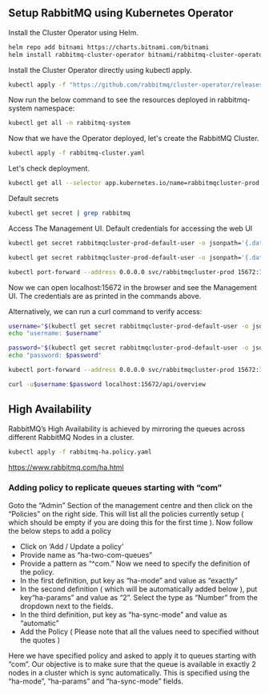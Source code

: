 ## Setup RabbitMQ using Kubernetes Operator


Install the Cluster Operator using Helm.
```sh
helm repo add bitnami https://charts.bitnami.com/bitnami
helm install rabbitmq-cluster-operator bitnami/rabbitmq-cluster-operator -n rabbitmq-system --create-namespace
```

Install the Cluster Operator directly using kubectl apply.
```sh
kubectl apply -f "https://github.com/rabbitmq/cluster-operator/releases/latest/download/cluster-operator.yml"
```

Now run the below command to see the resources deployed in rabbitmq-system namespace:
```sh
kubectl get all -n rabbitmq-system
```

Now that we have the Operator deployed, let's create the RabbitMQ Cluster.
```sh
kubectl apply -f rabbitmq-cluster.yaml
```

Let's check deployment.
```sh
kubectl get all --selector app.kubernetes.io/name=rabbitmqcluster-prod
```

Default secrets
```sh
kubectl get secret | grep rabbitmq
```

Access The Management UI. Default credentials for accessing the web UI
```sh
kubectl get secret rabbitmqcluster-prod-default-user -o jsonpath='{.data.username}' | base64 --decode

kubectl get secret rabbitmqcluster-prod-default-user -o jsonpath='{.data.password}' | base64 --decode

kubectl port-forward --address 0.0.0.0 svc/rabbitmqcluster-prod 15672:15672
```

Now we can open localhost:15672 in the browser and see the Management UI. The credentials are as printed in the commands above.

Alternatively, we can run a curl command to verify access:
```sh
username="$(kubectl get secret rabbitmqcluster-prod-default-user -o jsonpath='{.data.username}' | base64 --decode)"
echo "username: $username"

password="$(kubectl get secret rabbitmqcluster-prod-default-user -o jsonpath='{.data.password}' | base64 --decode)"
echo "password: $password"

kubectl port-forward --address 0.0.0.0 svc/rabbitmqcluster-prod 15672:15672

curl -u$username:$password localhost:15672/api/overview
```

## High Availability
RabbitMQ’s High Availability is achieved by mirroring the queues across different RabbitMQ Nodes in a cluster.


```sh
kubectl apply -f rabbitmq-ha.policy.yaml
```

<a href="https://www.rabbitmq.com/ha.html" target="_blank">https://www.rabbitmq.com/ha.html</a>


### Adding policy to replicate queues starting with “com”
Goto the “Admin” Section of the management centre and then click on the “Policies” on the right side. This will list all the policies currently setup ( which should be empty if you are doing this for the first time ). Now follow the below steps to add a policy

- Click on ‘Add / Update  a policy’
- Provide name as “ha-two-com-queues”
- Provide a pattern as “^com\.”
Now we need to specify the definition of the policy.
- In the first definition, put key as “ha-mode” and value as “exactly”
- In the second definition ( which will be automatically added below ), put key“ha-params” and value as “2”. Select the type as “Number” from the dropdown next to the fields.
- In the third definition, put key as “ha-sync-mode” and value as “automatic”
- Add the Policy ( Please note that all the values need to specified without the quotes )

Here we have specified policy and asked to apply it to queues starting with “com”. Our objective is to make sure that the queue is available in exactly 2 nodes in a cluster which is sync automatically. This is specified using the “ha-mode”, “ha-params” and “ha-sync-mode” fields.